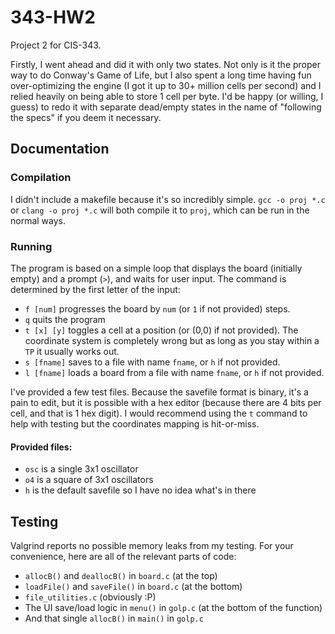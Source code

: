 # 343-HW2
Project 2 for CIS-343.

Firstly, I went ahead and did it with only two states. Not only is it the proper way to do Conway's Game of Life, but I also spent a long time having fun over-optimizing the engine (I got it up to 30+ million cells per second) and I relied heavily on being able to store 1 cell per byte. I'd be happy (or willing, I guess) to redo it with separate dead/empty states in the name of "following the specs" if you deem it necessary.

## Documentation
### Compilation
I didn't include a makefile because it's so incredibly simple. `gcc -o proj *.c` or `clang -o proj *.c` will both compile it to `proj`, which can be run in the normal ways.

### Running
The program is based on a simple loop that displays the board (initially empty) and a prompt (`>`), and waits for user input. The command is determined by the first letter of the input:
* `f [num]` progresses the board by `num` (or `1` if not provided) steps.
* `q` quits the program
* `t [x] [y]` toggles a cell at a position (or (0,0) if not provided). The coordinate system is completely wrong but as long as you stay within a `TP` it usually works out.
* `s [fname]` saves to a file with name `fname`, or `h` if not provided.
* `l [fname]` loads a board from a file with name `fname`, or `h` if not provided.

I've provided a few test files. Because the savefile format is binary, it's a pain to edit, but it is possible with a hex editor (because there are 4 bits per cell, and that is 1 hex digit). I would recommend using the `t` command to help with testing but the coordinates mapping is hit-or-miss.
#### Provided files:
* `osc` is a single 3x1 oscillator
* `o4` is a square of 3x1 oscillators
* `h` is the default savefile so I have no idea what's in there

## Testing
Valgrind reports no possible memory leaks from my testing. For your convenience, here are all of the relevant parts of code:
* `allocB()` and `deallocB()` in `board.c` (at the top)
* `loadFile()` and `saveFile()` in `board.c` (at the bottom)
* `file_utilities.c` (obviously :P)
* The UI save/load logic in `menu()` in `golp.c` (at the bottom of the function)
* And that single `allocB()` in `main()` in `golp.c`
